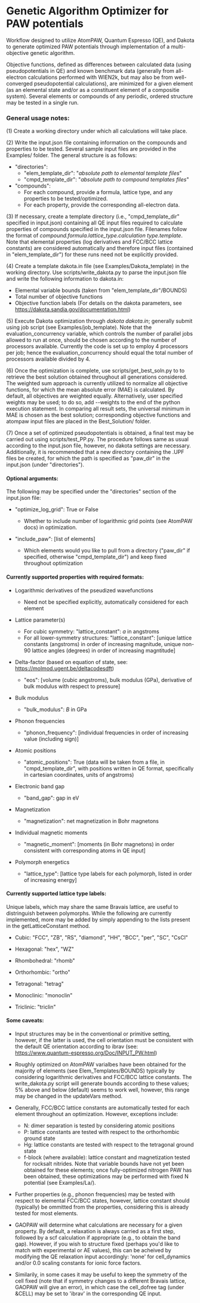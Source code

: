 # Genetic Algorithm Optimizer for PAW potentials

Workflow designed to utilize AtomPAW, Quantum Espresso (QE), and Dakota to generate optimized PAW potentials through implementation of a multi-objective genetic algorithm.

Objective functions, defined as differences between calculated data (using pseudopotentials in QE) and known benchmark data (generally from all-electron calculations performed with WIEN2k, but may also be from well-converged pseudopotential calculations), are minimized for a given element (as an elemental state and/or as a constituent element of a compositie system). Several elements or compounds of any periodic, ordered structure may be tested in a single run.

### General usage notes:

(1) Create a working directory under which all calculations will take place.

(2) Write the input.json file containing information on the compounds and properties to be tested. Several sample input files are provided in the Examples/ folder. The general structure is as follows:
- "directories":
  - "elem_template_dir": "*absolute path to elemental template files*"
  - "cmpd_template_dir": "*absolute path to compound templates files*"
- "compounds":
  - For each compound, provide a formula, lattice type, and any properties to be tested/optimized.
  - For each property, provide the corresponding all-electron data.

(3) If necessary, create a template directory (i.e., "cmpd_template_dir" specified in input.json) containing all QE input files required to calculate properties of compounds specified in the input.json file. Filenames follow the format of *compound.formula.lattice_type.calculation type.template*. Note that elemental properties (log derivatives and FCC/BCC lattice constants) are considered automatically and therefore input files (contained in "elem_template_dir") for these runs need not be explicitly provided. 

(4) Create a template dakota.in file (see Examples/Dakota_template) in the working directory. Use scripts/write_dakota.py to parse the input.json file and write the following information to dakota.in:
- Elemental variable bounds (taken from "elem_template_dir"/BOUNDS)
- Total number of objective functions
- Objective function labels (For details on the dakota parameters, see https://dakota.sandia.gov/documentation.html)

(5) Execute Dakota optimization through *dakota dakota.in*; generally submit using job script (see Examples/job_template). Note that the evaluation_concurrency variable, which controls the number of parallel jobs allowed to run at once, should be chosen according to the number of processors available. Currently the code is set up to employ 4 processors per job; hence the evaluation_concurrency should equal the total number of processors available divided by 4.

(6) Once the optimization is complete, use scripts/get_best_soln.py to to retrieve the best solution obtained throughout all generations considered. The weighted sum approach is currently utilized to normalize all objective functions, for which the mean absolute error (MAE) is calculated. By default, all objectives are weighted equally. Alternatively, user specified weights may be used; to do so, add --weights to the end of the python execution statement. In comparing all result sets, the universal minimum in MAE is chosen as the best solution; corresponding objective functions and atompaw input files are placed in the Best_Solution/ folder.

(7) Once a set of optimized pseudopotentials is obtained, a final test may be carried out using scripts/test_PP.py. The procedure follows same as usual according to the input.json file, however, no dakota settings are necessary. Additionally, it is recommended that a new directory containing the .UPF files be created, for which the path is specified as "paw_dir" in the input.json (under "directories").

#### Optional arguments:

The following may be specified under the "directories" section of the input.json file:

- "optimize_log_grid": True or False
    - Whether to include number of logarithmic grid points (see AtomPAW docs) in optimization.

- "include_paw": [list of elements]
    - Which elements would you like to pull from a directory ("paw_dir" if specified, otherwise "cmpd_template_dir") and keep fixed throughout optimization
    
#### Currently supported properties with required formats:

- Logarithmic derivatives of the pseudized wavefunctions
    - Need not be specified explicitly, automatically considered for each element
    
- Lattice parameter(s)
    - For cubic symmetry: "lattice_constant": *a* in angstroms
    - For all lower-symmetry structures: "lattice_constant": [unique lattice constants (angstroms) in order of increasing magnitude, unique non-90 lattice angles (degrees) in order of increasing magntitude]
    
- Delta-factor (based on equation of state, see: https://molmod.ugent.be/deltacodesdft)
    - "eos": [volume (cubic angstroms), bulk modulus (GPa), derivative of bulk modulus with respect to pressure]
    
- Bulk modulus
    - "bulk_modulus": *B* in GPa
    
- Phonon frequencies
    - "phonon_frequency": [individual frequencies in order of increasing value (including sign)]
    
- Atomic positions
    - "atomic_positions": True (data will be taken from a file, in "cmpd_template_dir", with positions written in QE format, specifically in cartesian coordinates, units of angstroms)
    
- Electronic band gap
    - "band_gap": gap in eV
    
- Magnetization
    - "magnetization": net magnetization in Bohr magnetons
    
- Individual magnetic moments
    - "magnetic_moment": [moments (in Bohr magnetons) in order consistent with corresponding atoms in QE input]
    
- Polymorph energetics
    - "lattice_type": [lattice type labels for each polymorph, listed in order of increasing energy]

#### Currently supported lattice type labels:

Unique labels, which may share the same Bravais lattice, are useful to distringuish between polymorphs. While the following are currently implemented, more may be added by simply appending to the lists present in the getLatticeConstant method.

- Cubic: "FCC", "ZB", "RS", "diamond", "HH", "BCC", "per", "SC", "CsCl"

- Hexagonal: "hex", "WZ"

- Rhombohedral: "rhomb"

- Orthorhombic: "ortho"

- Tetragonal: "tetrag"

- Monoclinic: "monoclin"

- Triclinic: "triclin"

#### Some caveats:

- Input structures may be in the conventional or primitive setting, however, if the latter is used, the cell orientation must be consistent with the default QE orientation according to ibrav (see: https://www.quantum-espresso.org/Doc/INPUT_PW.html)

- Roughly optimized on AtomPAW varialbes have been obtained for the majority of elements (see Elem_Templates/BOUNDS) typically by considering logarithmic derivatives and FCC/BCC lattice constants. The write_dakota.py script will generate bounds according to these values; 5% above and below (default) seems to work well, however, this range may be changed in the updateVars method.

- Generally, FCC/BCC lattice constants are automatically tested for each element throughout an optimization. However, exceptions include:
    - N: dimer separation is tested by considering atomic positions
    - P: lattice constants are tested with respect to the orthorhombic ground state
    - Hg: lattice constants are tested with respect to the tetragonal ground state
    - f-block (where available): lattice constant and magnetization tested for rocksalt nitrides. Note that variable bounds have not yet been obtained for these elements; once fully-optimized nitrogen PAW has been obtained, these optimizations may be performed with fixed N potential (see Examples/La/).
    
- Further properties (e.g., phonon frequencies) may be tested with respect to elemental FCC/BCC states, however, lattice constant should (typically) be ommitted from the properties, considering this is already tested for most elements.

- GAOPAW will determine what calculations are necessary for a given property. By default, a relaxation is always carried as a first step, followed by a scf calculation if appropriate (e.g., to obtain the band gap). However, if you wish to structure fixed (perhaps you'd like to match with experimental or AE values), this can be acheived by modifying the QE relaxation input accordingly: 'none' for cell_dynamics and/or 0.0 scaling constants for ionic force factors.

- Similarily, in some cases it may be useful to keep the symmetry of the cell fixed (note that if symmetry changes to a different Bravais lattice, GAOPAW will give an error), in which case the cell_dofree tag (under &CELL) may be set to 'ibrav' in the corresponding QE input.
